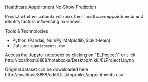 Healthcare Appointment No-Show Prediction

Predict whether patients will miss their healthcare appointments and identify factors influencing no-shows.

 Tools & Technologies
- Python (Pandas, NumPy, Matplotlib, Scikit-learn)
- Dataset: `appointments.csv`

 Access the Jupyter notebook by clicking on "ELProject1" or click  http://localhost:8888/notebooks/Desktop/nikki/ELProject1.ipynb
 
 Original dataset can be downloaded here  http://localhost:8888/edit/Desktop/nikki/appointments.csv
